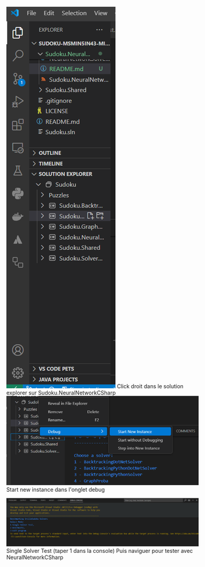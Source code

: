 ![alt text](image.png)
Click droit dans le solution explorer sur Sudoku.NeuralNetworkCSharp
![alt text](image-1.png)
Start new instance dans l'onglet debug

![alt text](image-2.png)
Single Solver Test (taper 1 dans la console)
Puis naviguer pour tester avec NeuralNetworkCSharp
